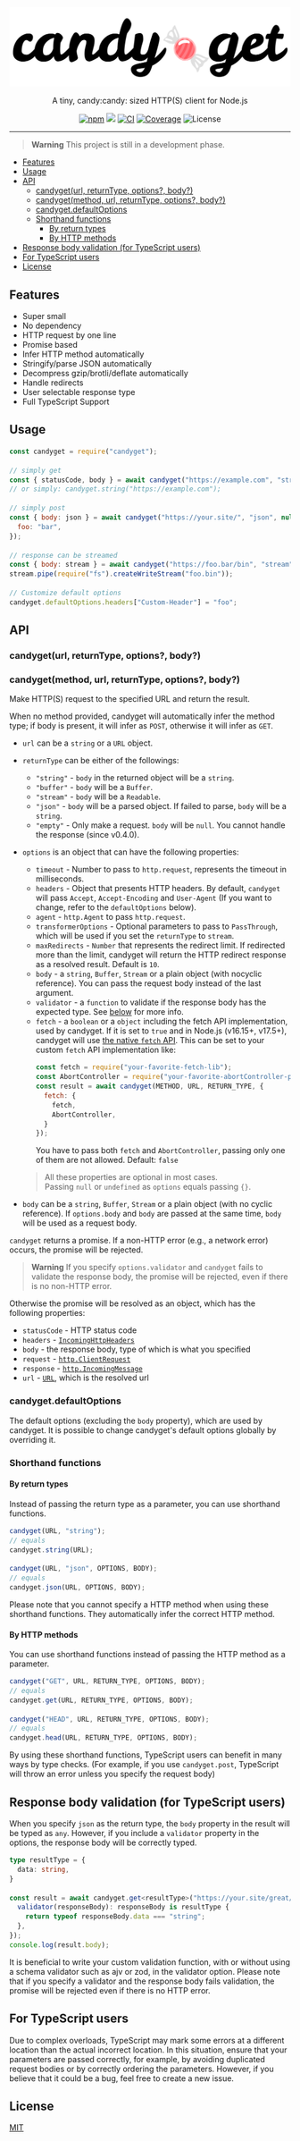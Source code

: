 <div align="center">
  <img src="assets/candyget_logo.svg" alt="CandyGet">
  <br>
  <p>A tiny, candy:candy: sized HTTP(S) client for Node.js</p>
  <a href="https://www.npmjs.com/package/candyget"><img src="https://img.shields.io/npm/v/candyget" alt="npm"></a>
  <a href="https://packagephobia.com/result?p=candyget"><img src="https://badgen.net/packagephobia/install/candyget"></a>
  <a href="https://github.com/mtripg6666tdr/candyget/actions/workflows/ci.yml"><img src="https://github.com/mtripg6666tdr/candyget/actions/workflows/ci.yml/badge.svg" alt="CI"></a>
  <a href="https://app.codecov.io/github/mtripg6666tdr/candyget"><img alt="Coverage" src="https://img.shields.io/codecov/c/github/mtripg6666tdr/candyget"></a>
  <img alt="License" src="https://img.shields.io/npm/l/candyget">
</div>

---

> **Warning**
> This project is still in a development phase.

- [Features](#features)
- [Usage](#usage)
- [API](#api)
  - [candyget(url, returnType, options?, body?)](#candygeturl-returntype-options-body)
  - [candyget(method, url, returnType, options?, body?)](#candygetmethod-url-returntype-options-body)
  - [candyget.defaultOptions](#candygetdefaultoptions)
  - [Shorthand functions](#shorthand-functions)
    - [By return types](#by-return-types)
    - [By HTTP methods](#by-http-methods)
- [Response body validation (for TypeScript users)](#response-body-validation-for-typescript-users)
- [For TypeScript users](#for-typescript-users)
- [License](#license)

## Features

- Super small
- No dependency
- HTTP request by one line
- Promise based
- Infer HTTP method automatically
- Stringify/parse JSON automatically
- Decompress gzip/brotli/deflate automatically
- Handle redirects
- User selectable response type
- Full TypeScript Support

## Usage
```js
const candyget = require("candyget");

// simply get 
const { statusCode, body } = await candyget("https://example.com", "string");
// or simply: candyget.string("https://example.com");

// simply post
const { body: json } = await candyget("https://your.site/", "json", null, {
  foo: "bar",
});

// response can be streamed
const { body: stream } = await candyget("https://foo.bar/bin", "stream");
stream.pipe(require("fs").createWriteStream("foo.bin"));

// Customize default options
candyget.defaultOptions.headers["Custom-Header"] = "foo";
```

## API
### candyget(url, returnType, options?, body?)
### candyget(method, url, returnType, options?, body?)
Make HTTP(S) request to the specified URL and return the result.

When no method provided, candyget will automatically infer the method type; if body is present, it will infer as `POST`, otherwise it will infer as `GET`.
* `url` can be a `string` or a `URL` object.
* `returnType` can be either of the followings:
  * `"string"` - `body` in the returned object will be a `string`.
  * `"buffer"` - `body` will be a `Buffer`.
  * `"stream"` - `body` will be a `Readable`.
  * `"json"` - `body` will be a parsed object. If failed to parse, `body` will be a `string`.
  * `"empty"` - Only make a request. `body` will be `null`. You cannot handle the response (since v0.4.0).
* `options` is an object that can have the following properties:
  * `timeout` - Number to pass to `http.request`, represents the timeout in milliseconds.
  * `headers` - Object that presents HTTP headers. By default, `candyget` will pass `Accept`, `Accept-Encoding` and `User-Agent` (If you want to change, refer to the `defaultOptions` below).
  * `agent` - `http.Agent` to pass `http.request`.
  * `transformerOptions` - Optional parameters to pass to `PassThrough`, which will be used if you set the `returnType` to `stream`.
  * `maxRedirects` - `Number` that represents the redirect limit. If redirected more than the limit, candyget will return the HTTP redirect response as a resolved result. Default is `10`.
  * `body` - a `string`, `Buffer`, `Stream` or a plain object (with nocyclic reference). You can pass the request body instead of the last argument.
  * `validator` - a `function` to validate if the response body has the expected type. See [below](#response-body-validation-for-typescript-users) for more info.
  * `fetch` - a `boolean` or a `object` including the fetch API implementation, used by candyget. If it is set to `true` and in Node.js (v16.15+, v17.5+), candyget will use [the native `fetch` API](https://nodejs.org/dist/latest-v18.x/docs/api/globals.html#fetch). This can be set to your custom `fetch` API implementation like:
    ```js
    const fetch = require("your-favorite-fetch-lib");
    const AbortController = require("your-favorite-abortController-polyfill");
    const result = await candyget(METHOD, URL, RETURN_TYPE, {
      fetch: {
        fetch,
        AbortController,
      }
    });
    ```
    You have to pass both `fetch` and `AbortController`, passing only one of them are not allowed. Default: `false`

  
  > All these properties are optional in most cases.  
  > Passing `null` or `undefined` as `options` equals passing `{}`.  
* `body` can be a `string`, `Buffer`, `Stream` or a plain object (with no cyclic reference). If `options.body` and `body` are passed at the same time, `body` will be used as a request body.

`candyget` returns a promise.
If a non-HTTP error (e.g., a network error) occurs, the promise will be rejected.

> **Warning**
> If you specify `options.validator` and `candyget` fails to validate the response body, the promise will be rejected, even if there is no non-HTTP error.

Otherwise the promise will be resolved as an object, which has the following properties:
  * `statusCode` - HTTP status code
  * `headers` - [`IncomingHttpHeaders`](https://microsoft.github.io/PowerBI-JavaScript/interfaces/_node_modules__types_node_http_d_._http_.incominghttpheaders.html)
  * `body` - the response body, type of which is what you specified
  * `request` - [`http.ClientRequest`](https://nodejs.org/api/http.html#class-httpclientrequest)
  * `response` - [`http.IncomingMessage`](https://nodejs.org/api/http.html#class-httpincomingmessage)
  * `url` - [`URL`](https://developer.mozilla.org/docs/Web/API/URL), which is the resolved url

### candyget.defaultOptions

The default options (excluding the `body` property), which are used by candyget.
It is possible to change candyget's default options globally by overriding it.

### Shorthand functions

#### By return types

Instead of passing the return type as a parameter, you can use shorthand functions.
```js
candyget(URL, "string");
// equals
candyget.string(URL);

candyget(URL, "json", OPTIONS, BODY);
// equals
candyget.json(URL, OPTIONS, BODY);
```
Please note that you cannot specify a HTTP method when using these shorthand functions. They automatically infer the correct HTTP method.

#### By HTTP methods

You can use shorthand functions instead of passing the HTTP method as a parameter.
```js
candyget("GET", URL, RETURN_TYPE, OPTIONS, BODY);
// equals
candyget.get(URL, RETURN_TYPE, OPTIONS, BODY);

candyget("HEAD", URL, RETURN_TYPE, OPTIONS, BODY);
// equals
candyget.head(URL, RETURN_TYPE, OPTIONS, BODY);
```
By using these shorthand functions, TypeScript users can benefit in many ways by type checks. (For example, if you use `candyget.post`, TypeScript will throw an error unless you specify the request body)

## Response body validation (for TypeScript users)

When you specify `json` as the return type, the `body` property in the result will be typed as `any`. However, if you include a `validator` property in the options, the response body will be correctly typed.

```ts
type resultType = {
  data: string,
}

const result = await candyget.get<resultType>("https://your.site/great/content", "json", {
  validator(responseBody): responseBody is resultType {
    return typeof responseBody.data === "string";
  },
});
console.log(result.body);
```

It is beneficial to write your custom validation function, with or without using a schema validator such as ajv or zod, in the validator option. 
Please note that if you specify a validator and the response body fails validation, the promise will be rejected even if there is no HTTP error.

## For TypeScript users
Due to complex overloads, TypeScript may mark some errors at a different location than the actual incorrect location. In this situation, ensure that your parameters are passed correctly, for example, by avoiding duplicated request bodies or by correctly ordering the parameters. However, if you believe that it could be a bug, feel free to create a new issue.

## License
[MIT](LICENSE)
